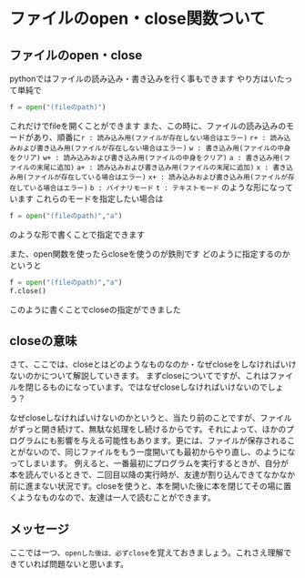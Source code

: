 # ファイルのopen・close関数ついて
## ファイルのopen・close
pythonではファイルの読み込み・書き込みを行く事もできます
やり方はいたって単純で
```python
f = open("(fileのpath)")
```
これだけでfileを開くことができます
また、この時に、ファイルの読み込みのモードがあり、順番に`r : 読み込み用(ファイルが存在しない場合はエラー)`
`r+ : 読み込みおよび書き込み用(ファイルが存在しない場合はエラー)`
`w : 書き込み用(ファイルの中身をクリア)`
`w+ : 読み込みおよび書き込み用(ファイルの中身をクリア)`
`a : 書き込み用(ファイルの末尾に追加)`
`a+ : 読み込みおよび書き込み用(ファイルの末尾に追加)`
`x : 書き込み用(ファイルが存在している場合はエラー)`
`x+ : 読み込みおよび書き込み用(ファイルが存在している場合はエラー)`
`b : バイナリモード`
`t : テキストモード`
のような形になっています
これらのモードを指定したい場合は
```python
f = open("(fileのpath)","a")
```
のような形で書くことで指定できます

また、open関数を使ったらcloseを使うのが鉄則です
どのように指定するのかというと
```python
f = open("(fileのpath)","a")
f.close()
```
このように書くことでcloseの指定ができました
## closeの意味
さて、ここでは、closeとはどのようなものなのか・なぜcloseをしなければいけないのかについて解説していきます。
まずcloseについてですが、これはファイルを閉じるものになっています。ではなぜcloseしなければいけないのでしょう？

なぜcloseしなければいけないのかというと、当たり前のことですが、ファイルがずっと開き続けて、無駄な処理をし続けるからです。それによって、ほかのプログラムにも影響を与える可能性もあります。更には、ファイルが保存されることがないので、同じファイルをもう一度開いても最初からやり直し、のようになってしまいます。
例えると、一番最初にプログラムを実行するときが、自分が本を読んでいるときで、二回目以降の実行時が、友達が割り込んできてなかなか前に進まない状況です。closeを使うと、本を開いた後に本を閉じてその場に置くようなものなので、友達は一人で読むことができます。
## メッセージ
ここでは一つ、`openした後は、必ずclose`を覚えておきましょう。これさえ理解できていれば問題ないと思います。